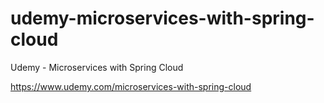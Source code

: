 # udemy-microservices-with-spring-cloud
Udemy - Microservices with Spring Cloud

https://www.udemy.com/microservices-with-spring-cloud
